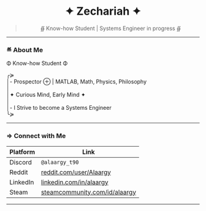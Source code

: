 <div align="center">

# ✦ Zechariah ✦  
> ∯ Know-how Student | Systems Engineer in progress ∯    

</div>

---

### ≝ About Me

Φ Know-how Student Φ  

╭≽  
│- Prospector ⊕ | MATLAB, Math, Physics, Philosophy  
│  
│✦ Curious Mind, Early Mind ✦  
│  
│- I Strive to become a Systems Engineer  
╰≽  

---

### ⇒ Connect with Me

| Platform | Link |
|---------|------|
| Discord | `@alaargy_t90` |
| Reddit | [reddit.com/user/Alaargy](https://www.reddit.com/user/Alaargy) |
| LinkedIn | [linkedin.com/in/alaargy](https://www.linkedin.com/in/alaargy) |
| Steam | [steamcommunity.com/id/alaargy](https://steamcommunity.com/id/alaargy) |

---
